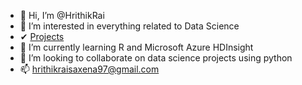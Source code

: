 - 👋 Hi, I’m @HrithikRai
- 👀 I’m interested in everything related to Data Science
- ✔  [Projects](https://hrithikrai.github.io/Hrithik_Portfolio/)
- 🌱 I’m currently learning R and Microsoft Azure HDInsight
- 💞️ I’m looking to collaborate on data science projects using python 
- 📫 hrithikraisaxena97@gmail.com

<!---
HrithikRai/HrithikRai is a ✨ special ✨ repository because its `README.md` (this file) appears on your GitHub profile.
You can click the Preview link to take a look at your changes.
--->

